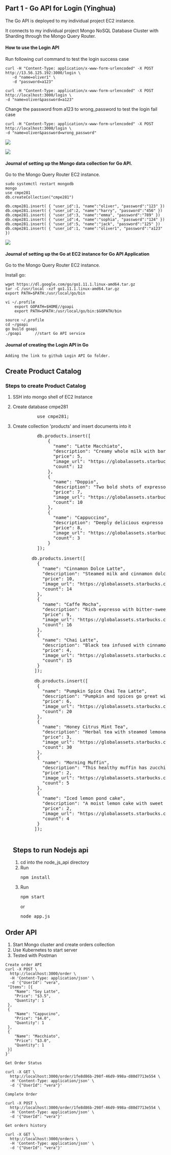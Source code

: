 ## Part 1 - Go API for Login (Yinghua)

The Go API  is deployed to my individual project EC2 instance.

It connects to my individual project Mongo NoSQL Database Cluster with Sharding through the Mongo Query Router. 

#### How to use the Login API

Run following curl command to test the login success case

    curl -H "Content-Type: application/x-www-form-urlencoded" -X POST http://13.56.125.192:3000/login \
       -d "name=oliver1" \
       -d "password=a123"
    
    curl -H "Content-Type: application/x-www-form-urlencoded" -X POST http://localhost:3000/login \
    -d "name=oliver&password=a123"

Change the password from a123 to wrong_password to test the login fail case

    curl -H "Content-Type: application/x-www-form-urlencoded" -X POST http://localhost:3000/login \
    -d "name=oliver&password=wrong_password"

![](https://github.com/nguyensjsu/fa18-281-sky/blob/master/GoLoginAPI/TestingCURL.jpg)	

![](https://github.com/nguyensjsu/fa18-281-sky/blob/master/GoLoginAPI/GoLogsDuringLogin.jpg.jpg)		

#### Journal of setting up the Mongo data collection for Go API.

Go to the Mongo Query Router EC2 instance.

    sudo systemctl restart mongodb
    mongo
    use cmpe281
    db.createCollection("cmpe281")
    
    db.cmpe281.insert( { "user_id":1, "name":"oliver", "password":"123" })
    db.cmpe281.insert( { "user_id":2, "name":"harry", "password":"456" })
    db.cmpe281.insert( { "user_id":3, "name":"emma", "password":"789" })
    db.cmpe281.insert( { "user_id":4, "name":"sophia", "password":"124" })
    db.cmpe281.insert( { "user_id":5, "name":"jack", "password":"125" })
    db.cmpe281.insert( { "user_id":1, "name":"oliver1", "password":"a123" })

![](https://github.com/nguyensjsu/fa18-281-sky/blob/master/GoLoginAPI/CreateDataCollection.jpg)		

#### Journal of setting up the Go at EC2 instance for Go API Application

Go to the Mongo Query Router EC2 instance.

Install go:

    wget https://dl.google.com/go/go1.11.1.linux-amd64.tar.gz 
    tar -C /usr/local -xzf go1.11.1.linux-amd64.tar.gz
    export PATH=$PATH:/usr/local/go/bin
    
    vi ~/.profile
    	export GOPATH=$HOME//goapi
    	export PATH=$PATH:/usr/local/go/bin:$GOPATH/bin
    
    source ~/.profile
    cd ~/goapi
    go build goapi
    ./goapi      //start Go API service

#### Journal of creating the Login API in Go

    Adding the link to github Login API Go folder. 






## Create Product Catalog 

### Steps to create Product Catalog 
1. SSH into mongo shell of EC2 Instance
2. Create database cmpe281
   <pre>
            use cmpe281;
   </pre>
3. Create collection 'products' and insert documents into it
   <pre>
            db.products.insert([
                {
                  "name": "Latte Macchiato",
                  "description": "Creamy whole milk with barista",
                  "price": 5,
                  "image_url": "https://globalassets.starbucks.com/assets/fb9eda922982444ea9871de8cbd29b67.jpg",
                  "count": 12
                },
                {
                  "name": "Doppio",
                  "description": "Two bold shots of expresso with cream",
                  "price": 7,
                  "image_url": "https://globalassets.starbucks.com/assets/d01fdcb3707c4c98ac575e89f3293b38.jpg",
                  "count": 10
                },
                {
                  "name": "Cappuccino",
                  "description": "Deeply delicious expresso with a light airy foam",
                  "price": 8,
                  "image_url": "https://globalassets.starbucks.com/assets/2237ef1d9dab486695b8e6269d41ab0a.jpg",
                  "count": 3
                }
            ]);
   
          db.products.insert([
            {
              "name": "Cinnamon Dolce Latte",
              "description": "Steamed milk and cinnamon dolce syrup added to classic expresso",
              "price": 10,
              "image_url": "https://globalassets.starbucks.com/assets/79883bdbd5634757a5ae1c8126f75451.jpg",
              "count": 14
            },
            {
              "name": "Caffe Mocha",
              "description": "Rich expresso with bitter-sweet mocha and steamed milk",
              "price": 9,
              "image_url": "https://globalassets.starbucks.com/assets/bc15a5ca9d744b66bda07254f2f50013.jpg",
              "count": 16
            },
            {
              "name": "Chai Latte",
              "description": "Black tea infused with cinnamon and clove with steamed milk and light foam",
              "price": 4,
              "image_url": "https://globalassets.starbucks.com/assets/f344c66e8de74a4faf5c65f4060cf1f7.jpg",
              "count": 15
            }
           ]);
           
           db.products.insert([
            {
              "name": "Pumpkin Spice Chai Tea Latte",
              "description": "Pumpkin and spices go great with steamed milk and light foam",
              "price": 6,
              "image_url": "https://globalassets.starbucks.com/assets/727b21c60eec40208098cb94903ebca0.jpg",
              "count": 20
            },
            {
              "name": "Honey Citrus Mint Tea",
              "description": "Herbal tea with steamed lemonade and a touch of honey is perfect for the cold weather!",
              "price": 3,
              "image_url": "https://globalassets.starbucks.com/assets/4bffd5c29ee644a5b810610c322f741a.jpg",
              "count": 30
            },
            {
              "name": "Morning Muffin",
              "description": "This healthy muffin has zucchini, carrots, crunchy nuts and a dash of cane sugar",
              "price": 2,
              "image_url": "https://globalassets.starbucks.com/assets/3f3ff719711d45b2993903a7a8d1549d.jpg",
              "count": 5
            },
            {
              "name": "Iced lemon pond cake",
              "description": "A moist lemon cake with sweet icing",
              "price": 2,
              "image_url": "https://globalassets.starbucks.com/assets/12014fa89261475798a3c3b7dcc54552.jpg",
              "count": 4
            }
           ]);

   </pre>
   
   ## Steps to run Nodejs api
   
   1. cd into the node_js_api directory 
   2. Run <pre>npm install</pre>
   3. Run <pre>npm start</pre> or <pre>node app.js</pre>
   

## Order API

1. Start Mongo cluster and create orders collection
2.  Use Kubernetes to start server
3. Tested with Postman

```
Create order API
curl -X POST \
  http://localhost:3000/order \
  -H 'Content-Type: application/json' \
  -d '{"UserId": "vera",
 "Items": [{
 	"Name": "Soy Latte",
 	"Price": "$3.5",
 	"Quantity": 1
 },
 {
 	"Name": "Cappucino",
 	"Price": "$4.0",
 	"Quantity": 1
 },
 {
 	"Name": "Macchiato",
 	"Price": "$3.0",
 	"Quantity": 1
 }]
}'

Get Order Status

curl -X GET \
  http://localhost:3000/order/1fe8d86b-298f-46d9-998a-d80d7713e554 \
  -H 'Content-Type: application/json' \
  -d '{"UserId": "vera"}'

Complete Order

curl -X POST \
  http://localhost:3000/order/1fe8d86b-298f-46d9-998a-d80d7713e554 \
  -H 'Content-Type: application/json' \
  -d '{"UserId": "vera"}'

Get orders history

curl -X GET \
  http://localhost:3000/orders \
  -H 'Content-Type: application/json' \
  -d '{"UserId": "vera"}'


```